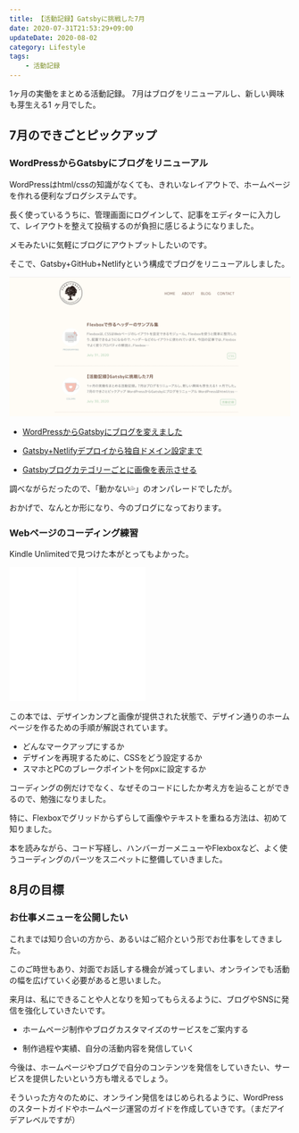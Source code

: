 ```yaml
---
title: 【活動記録】Gatsbyに挑戦した7月
date: 2020-07-31T21:53:29+09:00
updateDate: 2020-08-02
category: Lifestyle
tags:
    - 活動記録
---
```


1ヶ月の実働をまとめる活動記録。
7月はブログをリニューアルし、新しい興味も芽生える1 ヶ月でした。

## 7月のできごとピックアップ

### WordPressからGatsbyにブログをリニューアル

WordPressはhtml/cssの知識がなくても、きれいなレイアウトで、ホームページを作れる便利なブログシステムです。

長く使っているうちに、管理画面にログインして、記事をエディターに入力して、レイアウトを整えて投稿するのが負担に感じるようになりました。

メモみたいに気軽にブログにアウトプットしたいのです。

そこで、Gatsby+GitHub+Netlifyという構成でブログをリニューアルしました。

![現時点でのGatsbyブログ](ss-gatsby-blog.png)

* [WordPressからGatsbyにブログを変えました](/gatsby-new-blog/)

* [Gatsby+Netlifyデプロイから独自ドメイン設定まで](/gatsby-netlify/)

* [Gatsbyブログカテゴリーごとに画像を表示させる](/gatsby-category-image/)


調べながらだったので、「動かない💦」のオンパレードでしたが。

おかげで、なんとか形になり、今のブログになっております。


### Webページのコーディング練習

Kindle Unlimitedで見つけた本がとってもよかった。

<iframe style="width:120px;height:240px;" marginwidth="0" marginheight="0" scrolling="no" frameborder="0" src="//rcm-fe.amazon-adsystem.com/e/cm?lt1=_blank&bc1=000000&IS2=1&bg1=FFFFFF&fc1=000000&lc1=0000FF&t=filledfores07-22&language=ja_JP&o=9&p=8&l=as4&m=amazon&f=ifr&ref=as_ss_li_til&asins=B083W12N4X&linkId=f9eb0e66e060e95adebd8f8372e18882"></iframe>

<iframe style="width:120px;height:240px;" marginwidth="0" marginheight="0" scrolling="no" frameborder="0" src="//rcm-fe.amazon-adsystem.com/e/cm?lt1=_blank&bc1=000000&IS2=1&bg1=FFFFFF&fc1=000000&lc1=0000FF&t=filledfores07-22&language=ja_JP&o=9&p=8&l=as4&m=amazon&f=ifr&ref=as_ss_li_til&asins=B083WB1VYC&linkId=c8acf3f4e308a0a1f8a05d255e6edad6"></iframe>

この本では、デザインカンプと画像が提供された状態で、デザイン通りのホームページを作るための手順が解説されています。

* どんなマークアップにするか
* デザインを再現するために、CSSをどう設定するか
* スマホとPCのブレークポイントを何pxに設定するか

コーディングの例だけでなく、なぜそのコードにしたか考え方を辿ることができるので、勉強になりました。

特に、Flexboxでグリッドからずらして画像やテキストを重ねる方法は、初めて知りました。

本を読みながら、コード写経し、ハンバーガーメニューやFlexboxなど、よく使うコーディングのパーツをスニペットに整備していきました。


## 8月の目標

### お仕事メニューを公開したい
これまでは知り合いの方から、あるいはご紹介という形でお仕事をしてきました。

このご時世もあり、対面でお話しする機会が減ってしまい、オンラインでも活動の幅を広げていく必要があると思いました。

来月は、私にできることや人となりを知ってもらえるように、ブログやSNSに発信を強化していきたいです。

* ホームページ制作やブログカスタマイズのサービスをご案内する

* 制作過程や実績、自分の活動内容を発信していく


今後は、ホームページやブログで自分のコンテンツを発信をしていきたい、サービスを提供したいという方も増えるでしょう。

そういった方々のために、オンライン発信をはじめられるように、WordPressのスタートガイドやホームページ運営のガイドを作成していきです。（まだアイデアレベルですが）

